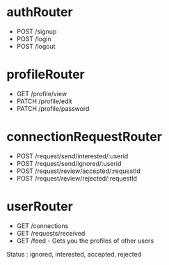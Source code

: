 # authRouter
- POST /signup
- POST /login
- POST /logout

# profileRouter
- GET /profile/view
- PATCH /profile/edit
- PATCH /profile/password

# connectionRequestRouter
- POST /request/send/interested/:userid
- POST /request/send/ignored/:userid
- POST /request/review/accepted/:requestId
- POST /request/review/rejected/:requestId

# userRouter
- GET /connections
- GET /requests/received
- GET /feed - Gets you the profiles of other users

Status : ignored, interested, accepted, rejected